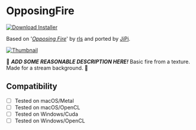 # OpposingFire
[![Download Installer](https://img.shields.io/static/v1?label=Download&message=OpposingFire-Installer.lua&color=blue)](OpposingFire-Installer.lua "Installer")

Based on '_[Opposing Fire](https://www.shadertoy.com/view/3lyXzD)_' by [rls](https://www.shadertoy.com/user/rls) and ported by [JiPi](../../Site/Profiles/JiPi.md).

[![Thumbnail](OpposingFire_320x180.png)](https://www.shadertoy.com/view/3lyXzD "View on Shadertoy.com")

:construction: ***ADD SOME REASONABLE DESCRIPTION HERE!*** Basic fire from a texture. Made for a stream background. :construction:

## Compatibility
- [ ] Tested on macOS/Metal
- [ ] Tested on macOS/OpenCL
- [ ] Tested on Windows/Cuda
- [ ] Tested on Windows/OpenCL
